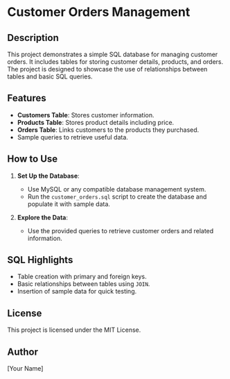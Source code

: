 # Customer Orders Management

## Description
This project demonstrates a simple SQL database for managing customer orders. It includes tables for storing customer details, products, and orders. The project is designed to showcase the use of relationships between tables and basic SQL queries.

## Features
- **Customers Table**: Stores customer information.
- **Products Table**: Stores product details including price.
- **Orders Table**: Links customers to the products they purchased.
- Sample queries to retrieve useful data.

## How to Use
1. **Set Up the Database**:
   - Use MySQL or any compatible database management system.
   - Run the `customer_orders.sql` script to create the database and populate it with sample data.

2. **Explore the Data**:
   - Use the provided queries to retrieve customer orders and related information.

## SQL Highlights
- Table creation with primary and foreign keys.
- Basic relationships between tables using `JOIN`.
- Insertion of sample data for quick testing.

## License
This project is licensed under the MIT License.

## Author
[Your Name]
